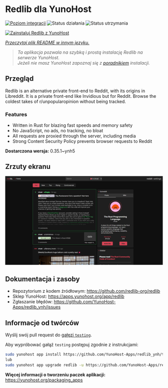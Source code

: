 <!--
To README zostało automatycznie wygenerowane przez <https://github.com/YunoHost/apps/tree/master/tools/readme_generator>
Nie powinno być ono edytowane ręcznie.
-->

# Redlib dla YunoHost

[![Poziom integracji](https://apps.yunohost.org/badge/integration/redlib)](https://ci-apps.yunohost.org/ci/apps/redlib/)
![Status działania](https://apps.yunohost.org/badge/state/redlib)
![Status utrzymania](https://apps.yunohost.org/badge/maintained/redlib)

[![Zainstaluj Redlib z YunoHost](https://install-app.yunohost.org/install-with-yunohost.svg)](https://install-app.yunohost.org/?app=redlib)

*[Przeczytaj plik README w innym języku.](./ALL_README.md)*

> *Ta aplikacja pozwala na szybką i prostą instalację Redlib na serwerze YunoHost.*  
> *Jeżeli nie masz YunoHost zapoznaj się z [poradnikiem](https://yunohost.org/install) instalacji.*

## Przegląd

Redlib is an alternative private front-end to Reddit, with its origins in Libreddit. It is a private front-end like Invidious but for Reddit. Browse the coldest takes of r/unpopularopinion without being tracked.

### Features

- Written in Rust for blazing fast speeds and memory safety
- No JavaScript, no ads, no tracking, no bloat
- All requests are proxied through the server, including media
- Strong Content Security Policy prevents browser requests to Reddit


**Dostarczona wersja:** 0.35.1~ynh5

## Zrzuty ekranu

![Zrzut ekranu z Redlib](./doc/screenshots/screenshot.png)

## Dokumentacja i zasoby

- Repozytorium z kodem źródłowym: <https://github.com/redlib-org/redlib>
- Sklep YunoHost: <https://apps.yunohost.org/app/redlib>
- Zgłaszanie błędów: <https://github.com/YunoHost-Apps/redlib_ynh/issues>

## Informacje od twórców

Wyślij swój pull request do [gałęzi `testing`](https://github.com/YunoHost-Apps/redlib_ynh/tree/testing).

Aby wypróbować gałąź `testing` postępuj zgodnie z instrukcjami:

```bash
sudo yunohost app install https://github.com/YunoHost-Apps/redlib_ynh/tree/testing --debug
lub
sudo yunohost app upgrade redlib -u https://github.com/YunoHost-Apps/redlib_ynh/tree/testing --debug
```

**Więcej informacji o tworzeniu paczek aplikacji:** <https://yunohost.org/packaging_apps>
